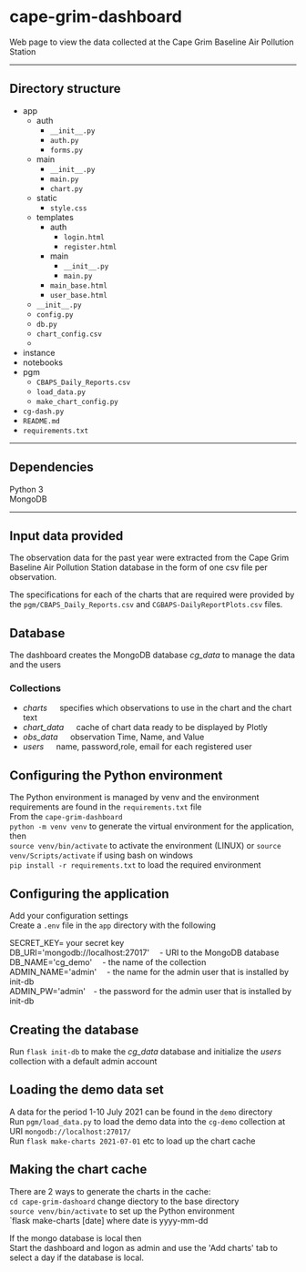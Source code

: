 # cape-grim-dashboard
Web page to view the data collected at the Cape Grim Baseline Air Pollution Station
********   

## Directory structure 
- app  
    - auth  
        - `__init__.py`  
        - `auth.py`  
        - `forms.py`  
    - main  
        - `__init__.py`  
        - `main.py`  
        - `chart.py`
    - static  
        - `style.css`   
    - templates  
        - auth  
            - `login.html`  
            - `register.html`  
        - main  
            - `__init__.py`  
            - `main.py`  
        - `main_base.html`  
        - `user_base.html`
    - `__init__.py`  
    - `config.py`  
    - `db.py`  
    - `chart_config.csv`  
    -    
- instance  
- notebooks  
- pgm  
    - `CBAPS_Daily_Reports.csv`  
    - `load_data.py`  
    - `make_chart_config.py`  
- `cg-dash.py`  
- `README.md`  
- `requirements.txt`  
********  
## Dependencies  
Python 3  
MongoDB   
********
## Input data provided   
The observation data for the past year were extracted from the Cape Grim Baseline Air Pollution Station database in the form of one csv file per observation. 

The specifications for each of the charts that are required were provided by the `pgm/CBAPS_Daily_Reports.csv` and  `CGBAPS-DailyReportPlots.csv`  files.  

## Database  
The dashboard creates the MongoDB database *cg_data* to manage the data and the users  
  
### Collections  
- *charts* &emsp; specifies which observations to use in the chart and the chart text  
- *chart_data* &emsp; cache of chart data ready to be displayed by Plotly  
- *obs_data* &emsp; observation Time, Name, and Value  
- *users* &emsp; name, password,role, email for each registered user  

## Configuring the Python environment 
The Python environment is managed by venv and the environment requirements are found in the `requirements.txt` file   
From the `cape-grim-dashboard`  
`python -m venv venv` to generate the virtual environment for the application, then   
`source venv/bin/activate` to activate the environment (LINUX)  or `source venv/Scripts/activate` if using bash on windows  
`pip install -r requirements.txt` to load the required environment  

## Configuring the application   
Add your configuration settings    
Create a `.env` file in the `app` directory with the following  

SECRET_KEY= your secret key   
DB_URI='mongodb://localhost:27017'&emsp; - URI to the MongoDB database   
DB_NAME='cg_demo'&emsp; - the name of the collection   
ADMIN_NAME='admin'&emsp; - the name for the admin user that is installed by init-db   
ADMIN_PW='admin'&emsp;- the password for the admin user that is installed by init-db   

## Creating the database  
Run `flask init-db` to make the *cg_data* database and initialize the *users* collection with a default admin account  

## Loading the demo data set 
A data  for the period 1-10 July 2021 can be found in the `demo` directory  
Run `pgm/load_data.py` to load the demo data into the `cg-demo` collection at URI `mongodb://localhost:27017/`     
Run `flask make-charts 2021-07-01` etc to load up the chart cache  

## Making the chart cache   
There are 2 ways to generate the charts in the cache:   
`cd cape-grim-dashoard` change diectory to the base directory  
`source venv/bin/activate` to set up the Python environment  
`flask make-charts [date] where date is yyyy-mm-dd 

If the mongo database is local then  
Start the dashboard and logon as admin and use the 'Add charts' tab to select a day if the database is local.  
